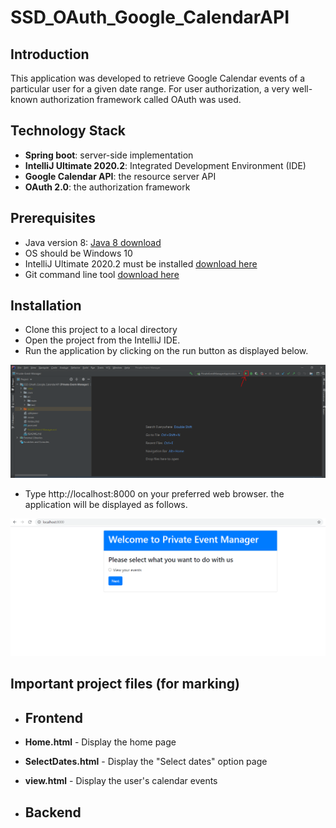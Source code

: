 # SSD_OAuth_Google_CalendarAPI

## Introduction

This application was developed to retrieve Google Calendar events of a particular user for a given date range. For user authorization, a very well-known authorization framework called OAuth was used. 

## Technology Stack

* **Spring boot**: server-side implementation
* **IntelliJ Ultimate 2020.2**: Integrated Development Environment (IDE)
* **Google Calendar API**: the resource server API
* **OAuth 2.0**: the authorization framework

## Prerequisites

* Java version 8: [Java 8 download](https://www.oracle.com/java/technologies/javase/javase-jdk8-downloads.html)
* OS should be Windows 10
* IntelliJ Ultimate 2020.2 must be installed [download here](https://www.jetbrains.com/idea/download/#section=windows)
* Git command line tool [download here](https://git-scm.com/download/win)

## Installation

* Clone this project to a local directory
* Open the project from the IntelliJ IDE.
* Run the application by clicking on the run button as displayed below.

![run application](run.PNG)

* Type http://localhost:8000 on your preferred web browser. the application will be displayed as follows.

![home page](application_first.PNG)

## Important project files (for marking)

* ## Frontend

* **Home.html** - Display the home page
* **SelectDates.html** - Display the "Select dates" option page
* **view.html** - Display the user's calendar events

* ## Backend

